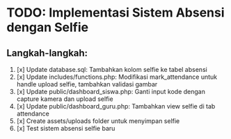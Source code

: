 # TODO: Implementasi Sistem Absensi dengan Selfie

## Langkah-langkah:
1. [x] Update database.sql: Tambahkan kolom selfie ke tabel absensi
2. [x] Update includes/functions.php: Modifikasi mark_attendance untuk handle upload selfie, tambahkan validasi gambar
3. [x] Update public/dashboard_siswa.php: Ganti input kode dengan capture kamera dan upload selfie
4. [x] Update public/dashboard_guru.php: Tambahkan view selfie di tab attendance
5. [x] Create assets/uploads folder untuk menyimpan selfie
6. [x] Test sistem absensi selfie baru
